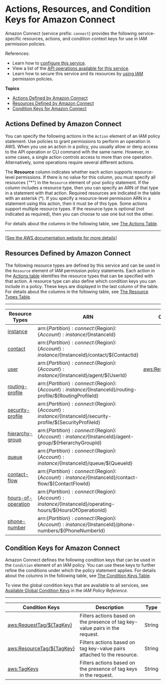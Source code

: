 # Actions, Resources, and Condition Keys for Amazon Connect<a name="list_amazonconnect"></a>

Amazon Connect \(service prefix: `connect`\) provides the following service\-specific resources, actions, and condition context keys for use in IAM permission policies\.

References:
+ Learn how to [configure this service](https://docs.aws.amazon.com/connect/latest/adminguide/)\.
+ View a list of the [API operations available for this service](https://docs.aws.amazon.com/connect/latest/APIReference/)\.
+ Learn how to secure this service and its resources by [using IAM](https://docs.aws.amazon.com/console/connect/security/access-control/) permission policies\.

**Topics**
+ [Actions Defined by Amazon Connect](#amazonconnect-actions-as-permissions)
+ [Resources Defined by Amazon Connect](#amazonconnect-resources-for-iam-policies)
+ [Condition Keys for Amazon Connect](#amazonconnect-policy-keys)

## Actions Defined by Amazon Connect<a name="amazonconnect-actions-as-permissions"></a>

You can specify the following actions in the `Action` element of an IAM policy statement\. Use policies to grant permissions to perform an operation in AWS\. When you use an action in a policy, you usually allow or deny access to the API operation or CLI command with the same name\. However, in some cases, a single action controls access to more than one operation\. Alternatively, some operations require several different actions\.

The **Resource** column indicates whether each action supports resource\-level permissions\. If there is no value for this column, you must specify all resources \("\*"\) in the `Resource` element of your policy statement\. If the column includes a resource type, then you can specify an ARN of that type in a statement with that action\. Required resources are indicated in the table with an asterisk \(\*\)\. If you specify a resource\-level permission ARN in a statement using this action, then it must be of this type\. Some actions support multiple resource types\. If the resource type is optional \(not indicated as required\), then you can choose to use one but not the other\.

For details about the columns in the following table, see [The Actions Table](reference_policies_actions-resources-contextkeys.md#actions_table)\.


****  
[\[See the AWS documentation website for more details\]](http://docs.aws.amazon.com/IAM/latest/UserGuide/list_amazonconnect.html)

## Resources Defined by Amazon Connect<a name="amazonconnect-resources-for-iam-policies"></a>

The following resource types are defined by this service and can be used in the `Resource` element of IAM permission policy statements\. Each action in the [Actions table](#amazonconnect-actions-as-permissions) identifies the resource types that can be specified with that action\. A resource type can also define which condition keys you can include in a policy\. These keys are displayed in the last column of the table\. For details about the columns in the following table, see [The Resource Types Table](reference_policies_actions-resources-contextkeys.md#resources_table)\.


****  

| Resource Types | ARN | Condition Keys | 
| --- | --- | --- | 
|   [ instance ](https://docs.aws.amazon.com/connect/latest/adminguide/amazon-connect-instances.html)  |  arn:$\{Partition\}:connect:$\{Region\}:$\{Account\}:instance/$\{InstanceId\}  |  | 
|   [ contact ](https://docs.aws.amazon.com/connect/latest/adminguide/connect-contact-attributes.html)  |  arn:$\{Partition\}:connect:$\{Region\}:$\{Account\}:instance/$\{InstanceId\}/contact/$\{ContactId\}  |  | 
|   [ user ](https://docs.aws.amazon.com/connect/latest/adminguide/connect-agents.html)  |  arn:$\{Partition\}:connect:$\{Region\}:$\{Account\}:instance/$\{InstanceId\}/agent/$\{UserId\}  |   [ aws:ResourceTag/$\{TagKey\} ](#amazonconnect-aws_ResourceTag___TagKey_)   | 
|   [ routing\-profile ](https://docs.aws.amazon.com/connect/latest/adminguide/routing-profiles.html)  |  arn:$\{Partition\}:connect:$\{Region\}:$\{Account\}:instance/$\{InstanceId\}/routing\-profile/$\{RoutingProfileId\}  |  | 
|   [ security\-profile ](https://docs.aws.amazon.com/connect/latest/adminguide/connect-security-profiles.html)  |  arn:$\{Partition\}:connect:$\{Region\}:$\{Account\}:instance/$\{InstanceId\}/security\-profile/$\{SecurityProfileId\}  |  | 
|   [ hierarchy\-group ](https://docs.aws.amazon.com/connect/latest/adminguide/agent-hierarchy.html)  |  arn:$\{Partition\}:connect:$\{Region\}:$\{Account\}:instance/$\{InstanceId\}/agent\-group/$\{HierarchyGroupId\}  |  | 
|   [ queue ](https://docs.aws.amazon.com/connect/latest/adminguide/create-queue.html)  |  arn:$\{Partition\}:connect:$\{Region\}:$\{Account\}:instance/$\{InstanceId\}/queue/$\{QueueId\}  |  | 
|   [ contact\-flow ](https://docs.aws.amazon.com/connect/latest/adminguide/connect-contact-flows.html)  |  arn:$\{Partition\}:connect:$\{Region\}:$\{Account\}:instance/$\{InstanceId\}/contact\-flow/$\{ContactFlowId\}  |  | 
|   [ hours\-of\-operation ](https://docs.aws.amazon.com/connect/latest/adminguide/set-hours-operation.html)  |  arn:$\{Partition\}:connect:$\{Region\}:$\{Account\}:instance/$\{InstanceId\}/operating\-hours/$\{HoursOfOperationId\}  |  | 
|   [ phone\-number ](https://docs.aws.amazon.com/connect/latest/adminguide/contact-center-phone-number.html)  |  arn:$\{Partition\}:connect:$\{Region\}:$\{Account\}:instance/$\{InstanceId\}/phone\-numbers/$\{PhoneNumberId\}  |  | 

## Condition Keys for Amazon Connect<a name="amazonconnect-policy-keys"></a>

Amazon Connect defines the following condition keys that can be used in the `Condition` element of an IAM policy\. You can use these keys to further refine the conditions under which the policy statement applies\. For details about the columns in the following table, see [The Condition Keys Table](reference_policies_actions-resources-contextkeys.md#context_keys_table)\.

To view the global condition keys that are available to all services, see [Available Global Condition Keys](reference_policies_condition-keys.html#AvailableKeys) in the *IAM Policy Reference*\.


****  

| Condition Keys | Description | Type | 
| --- | --- | --- | 
|   [ aws:RequestTag/$\{TagKey\} ](https://docs.aws.amazon.com/IAM/latest/UserGuide/reference_policies_condition-keys.html#condition-keys-requesttag)  | Filters actions based on the presence of tag key\-value pairs in the request\. | String | 
|   [ aws:ResourceTag/$\{TagKey\} ](https://docs.aws.amazon.com/IAM/latest/UserGuide/reference_policies_condition-keys.html#condition-keys-resourcetag)  | Filters actions based on tag key\-value pairs attached to the resource\. | String | 
|   [ aws:TagKeys ](https://docs.aws.amazon.com/IAM/latest/UserGuide/reference_policies_condition-keys.html#condition-keys-tagkeys)  | Filters actions based on the presence of tag keys in the request\. | String | 